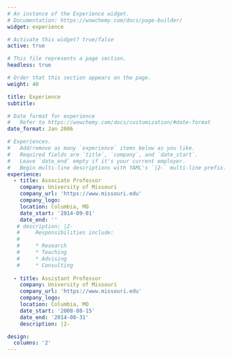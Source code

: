 ```yaml
---
# An instance of the Experience widget.
# Documentation: https://wowchemy.com/docs/page-builder/
widget: experience

# Activate this widget? true/false
active: true

# This file represents a page section.
headless: true

# Order that this section appears on the page.
weight: 40

title: Experience
subtitle:

# Date format for experience
#   Refer to https://wowchemy.com/docs/customization/#date-format
date_format: Jan 2006

# Experiences.
#   Add/remove as many `experience` items below as you like.
#   Required fields are `title`, `company`, and `date_start`.
#   Leave `date_end` empty if it's your current employer.
#   Begin multi-line descriptions with YAML's `|2-` multi-line prefix.
experience:
  - title: Associate Professor
    company: University of Missouri
    company_url: 'https://www.missouri.edu'
    company_logo: 
    location: Columbia, MO
    date_start: '2014-09-01'
    date_end: ''
   # description: |2-
   #     Responsibilities include:
   #     
   #     * Research
   #     * Teaching
   #     * Advising
   #     * Consulting
        
  - title: Assistant Professor
    company: University of Missouri
    company_url: 'https://www.missouri.edu'
    company_logo: 
    location: Columbia, MO
    date_start: '2008-08-15'
    date_end: '2014-08-31'
    description: |2-

design:
  columns: '2'
---
```

